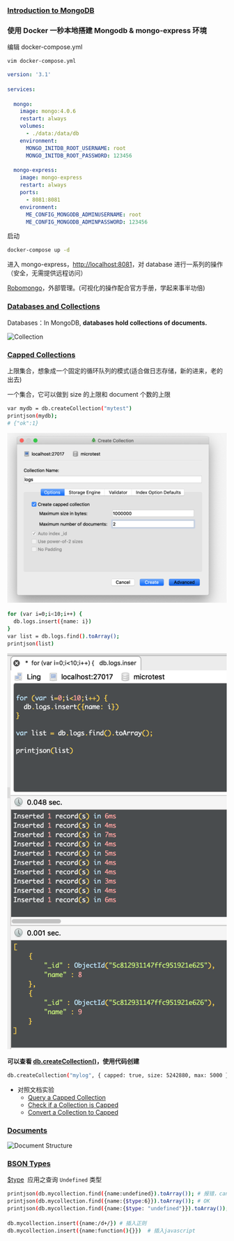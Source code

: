 
### [Introduction to MongoDB](https://docs.mongodb.com/manual/introduction/)

### 使用 Docker 一秒本地搭建 Mongodb  & mongo-express 环境

编辑 docker-compose.yml
```sh
vim docker-compose.yml
```
```yml
version: '3.1'

services:

  mongo:
    image: mongo:4.0.6
    restart: always
    volumes:
      - ./data:/data/db
    environment:
      MONGO_INITDB_ROOT_USERNAME: root
      MONGO_INITDB_ROOT_PASSWORD: 123456

  mongo-express:
    image: mongo-express
    restart: always
    ports:
      - 8081:8081
    environment:
      ME_CONFIG_MONGODB_ADMINUSERNAME: root
      ME_CONFIG_MONGODB_ADMINPASSWORD: 123456
```

启动
```sh
docker-compose up -d
```

进入 mongo-express，[http://localhost:8081](http://localhost:8081)，对 database 进行一系列的操作（安全，无需提供远程访问）

[Robomongo](https://github.com/Studio3T/robomongo)，外部管理。(可视化的操作配合官方手册，学起来事半功倍)


### [Databases and Collections](https://docs.mongodb.com/manual/core/databases-and-collections/)

Databases：In MongoDB, **databases hold collections of documents.**

![Collection](https://docs.mongodb.com/manual/_images/crud-annotated-collection.bakedsvg.svg)


### [Capped Collections](https://docs.mongodb.com/manual/core/capped-collections/) 
上限集合，想象成一个固定的循环队列的模式(适合做日志存储，新的进来，老的出去)

一个集合，它可以做到 size 的上限和 document 个数的上限

```sh
var mydb = db.createCollection("mytest")
printjson(mydb);
# {"ok":1}
```

![create_capped_collection](./images/create_capped_collection.png)

```sh
for (var i=0;i<10;i++) {
  db.logs.insert({name: i})
}
var list = db.logs.find().toArray();
printjson(list)
```

![insert_capped_collection](./images/insert_capped_collection.png)

**可以查看 [db.createCollection()](https://docs.mongodb.com/manual/reference/method/db.createCollection/#db.createCollection)，使用代码创建**

```sh
db.createCollection("mylog", { capped: true, size: 5242880, max: 5000 })
```

* 对照文档实验
  * [Query a Capped Collection](https://docs.mongodb.com/manual/core/capped-collections/#query-a-capped-collection)
  * [Check if a Collection is Capped](https://docs.mongodb.com/manual/core/capped-collections/#check-if-a-collection-is-capped)
  * [Convert a Collection to Capped](https://docs.mongodb.com/manual/core/capped-collections/#check-if-a-collection-is-capped)

### [Documents](https://docs.mongodb.com/manual/core/document/)

![Document Structure](https://docs.mongodb.com/manual/_images/crud-annotated-document.bakedsvg.svg)

### [BSON Types](https://docs.mongodb.com/manual/reference/bson-types/)

[$type](https://docs.mongodb.com/manual/reference/operator/query/type/#op._S_type)  应用之查询 `Undefined` 类型

```sh
printjson(db.mycollection.find({name:undefined}).toArray()); # 报错，cannot compare to undefined
printjson(db.mycollection.find({name:{$type:6}}).toArray()); # OK
printjson(db.mycollection.find({name:{$type: "undefined"}}).toArray()); # OK

db.mycollection.insert({name:/d+/}) # 插入正则
db.mycollection.insert({name:function(){}})  # 插入javascript
```

